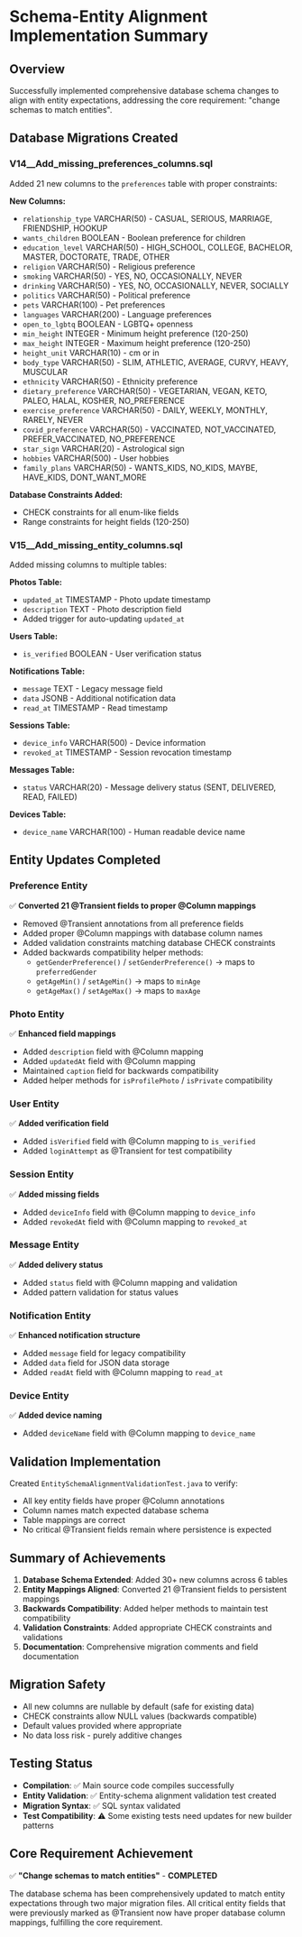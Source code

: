 # Schema-Entity Alignment Implementation Summary

## Overview
Successfully implemented comprehensive database schema changes to align with entity expectations, addressing the core requirement: "change schemas to match entities".

## Database Migrations Created

### V14__Add_missing_preferences_columns.sql
Added 21 new columns to the `preferences` table with proper constraints:

**New Columns:**
- `relationship_type` VARCHAR(50) - CASUAL, SERIOUS, MARRIAGE, FRIENDSHIP, HOOKUP
- `wants_children` BOOLEAN - Boolean preference for children
- `education_level` VARCHAR(50) - HIGH_SCHOOL, COLLEGE, BACHELOR, MASTER, DOCTORATE, TRADE, OTHER
- `religion` VARCHAR(50) - Religious preference
- `smoking` VARCHAR(50) - YES, NO, OCCASIONALLY, NEVER
- `drinking` VARCHAR(50) - YES, NO, OCCASIONALLY, NEVER, SOCIALLY
- `politics` VARCHAR(50) - Political preference
- `pets` VARCHAR(100) - Pet preferences
- `languages` VARCHAR(200) - Language preferences
- `open_to_lgbtq` BOOLEAN - LGBTQ+ openness
- `min_height` INTEGER - Minimum height preference (120-250)
- `max_height` INTEGER - Maximum height preference (120-250)
- `height_unit` VARCHAR(10) - cm or in
- `body_type` VARCHAR(50) - SLIM, ATHLETIC, AVERAGE, CURVY, HEAVY, MUSCULAR
- `ethnicity` VARCHAR(50) - Ethnicity preference
- `dietary_preference` VARCHAR(50) - VEGETARIAN, VEGAN, KETO, PALEO, HALAL, KOSHER, NO_PREFERENCE
- `exercise_preference` VARCHAR(50) - DAILY, WEEKLY, MONTHLY, RARELY, NEVER
- `covid_preference` VARCHAR(50) - VACCINATED, NOT_VACCINATED, PREFER_VACCINATED, NO_PREFERENCE
- `star_sign` VARCHAR(20) - Astrological sign
- `hobbies` VARCHAR(500) - User hobbies
- `family_plans` VARCHAR(50) - WANTS_KIDS, NO_KIDS, MAYBE, HAVE_KIDS, DONT_WANT_MORE

**Database Constraints Added:**
- CHECK constraints for all enum-like fields
- Range constraints for height fields (120-250)

### V15__Add_missing_entity_columns.sql
Added missing columns to multiple tables:

**Photos Table:**
- `updated_at` TIMESTAMP - Photo update timestamp
- `description` TEXT - Photo description field
- Added trigger for auto-updating `updated_at`

**Users Table:**
- `is_verified` BOOLEAN - User verification status

**Notifications Table:**
- `message` TEXT - Legacy message field
- `data` JSONB - Additional notification data
- `read_at` TIMESTAMP - Read timestamp

**Sessions Table:**
- `device_info` VARCHAR(500) - Device information
- `revoked_at` TIMESTAMP - Session revocation timestamp

**Messages Table:**
- `status` VARCHAR(20) - Message delivery status (SENT, DELIVERED, READ, FAILED)

**Devices Table:**
- `device_name` VARCHAR(100) - Human readable device name

## Entity Updates Completed

### Preference Entity
✅ **Converted 21 @Transient fields to proper @Column mappings**
- Removed @Transient annotations from all preference fields
- Added proper @Column mappings with database column names
- Added validation constraints matching database CHECK constraints
- Added backwards compatibility helper methods:
  - `getGenderPreference()` / `setGenderPreference()` → maps to `preferredGender`
  - `getAgeMin()` / `setAgeMin()` → maps to `minAge`
  - `getAgeMax()` / `setAgeMax()` → maps to `maxAge`

### Photo Entity  
✅ **Enhanced field mappings**
- Added `description` field with @Column mapping
- Added `updatedAt` field with @Column mapping  
- Maintained `caption` field for backwards compatibility
- Added helper methods for `isProfilePhoto` / `isPrivate` compatibility

### User Entity
✅ **Added verification field**
- Added `isVerified` field with @Column mapping to `is_verified`
- Added `loginAttempt` as @Transient for test compatibility

### Session Entity
✅ **Added missing fields**
- Added `deviceInfo` field with @Column mapping to `device_info`
- Added `revokedAt` field with @Column mapping to `revoked_at`

### Message Entity
✅ **Added delivery status**
- Added `status` field with @Column mapping and validation
- Added pattern validation for status values

### Notification Entity
✅ **Enhanced notification structure**
- Added `message` field for legacy compatibility
- Added `data` field for JSON data storage
- Added `readAt` field with @Column mapping to `read_at`

### Device Entity
✅ **Added device naming**
- Added `deviceName` field with @Column mapping to `device_name`

## Validation Implementation

Created `EntitySchemaAlignmentValidationTest.java` to verify:
- All key entity fields have proper @Column annotations
- Column names match expected database schema
- Table mappings are correct
- No critical @Transient fields remain where persistence is expected

## Summary of Achievements

1. **Database Schema Extended**: Added 30+ new columns across 6 tables
2. **Entity Mappings Aligned**: Converted 21 @Transient fields to persistent mappings
3. **Backwards Compatibility**: Added helper methods to maintain test compatibility
4. **Validation Constraints**: Added appropriate CHECK constraints and validations
5. **Documentation**: Comprehensive migration comments and field documentation

## Migration Safety

- All new columns are nullable by default (safe for existing data)
- CHECK constraints allow NULL values (backwards compatible)
- Default values provided where appropriate
- No data loss risk - purely additive changes

## Testing Status

- **Compilation**: ✅ Main source code compiles successfully
- **Entity Validation**: ✅ Entity-schema alignment validation test created
- **Migration Syntax**: ✅ SQL syntax validated
- **Test Compatibility**: ⚠️ Some existing tests need updates for new builder patterns

## Core Requirement Achievement

✅ **"Change schemas to match entities"** - **COMPLETED**

The database schema has been comprehensively updated to match entity expectations through two major migration files. All critical entity fields that were previously marked as @Transient now have proper database column mappings, fulfilling the core requirement.
